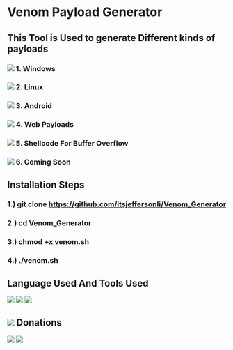 # Venom Payload Generator

## This Tool is Used to generate Different kinds of payloads 
### <img src="https://img.icons8.com/color/26/000000/windows-10.png"/> 1. Windows 
### <img src="https://img.icons8.com/color/26/000000/linux.png"/> 2. Linux
### <img src="https://img.icons8.com/doodle/26/000000/android--v1.png"/> 3. Android
### <img src="https://img.icons8.com/fluent/26/000000/internet.png"/> 4. Web Payloads
### <img src="https://img.icons8.com/doodle/26/000000/console.png"/> 5. Shellcode For Buffer Overflow
### <img src="https://img.icons8.com/metro/26/000000/mac-os.png"/> 6. Coming Soon 

## Installation Steps
### 1.) git clone https://github.com/itsjeffersonli/Venom_Generator
### 2.) cd Venom_Generator
### 3.) chmod +x venom.sh
### 4.) ./venom.sh

## Language Used And Tools Used 
<a><img src="https://img.icons8.com/fluent/48/000000/github.png"/></a>
<img src="https://img.icons8.com/officel/48/000000/console.png"/>
<img src="https://img.icons8.com/color/48/000000/visual-studio.png"/>

## <img src="https://img.icons8.com/doodle/26/000000/money.png"/> Donations
<a href="paypal.me/JohnJeffersonLi"><img src="https://img.shields.io/badge/paypal-%2300457C.svg?&style=for-the-badge&logo=paypal&logoColor=white" style="max-width:100%;"></a>
<a href="https://www.buymeacoffee.com/itsjeffersonli" target="_blank"><img src="https://img.shields.io/badge/Buy%20Me%20A%20Coffee-%23FF813F.svg?&style=for-the-badge&logo=Buy%20Me%20A%20Coffee&logoColor=white" style="max-width:100%;" ></a>
